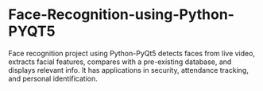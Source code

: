 # Face-Recognition-using-Python-PYQT5
 Face recognition project using Python-PyQt5 detects faces from live video, extracts facial features, compares with a pre-existing database, and displays relevant info. It has applications in security, attendance tracking, and personal identification.

